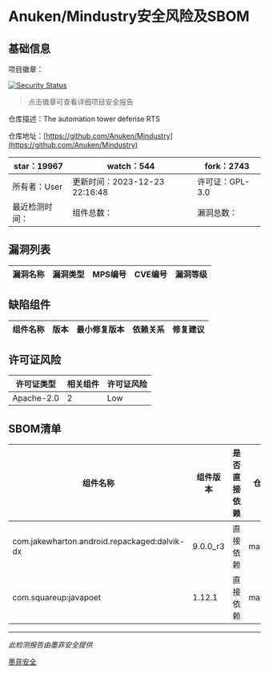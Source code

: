 # Anuken/Mindustry安全风险及SBOM

## 基础信息

项目徽章：

[![Security Status](https://www.murphysec.com/platform3/v31/badge/1738620888934469632.svg)](https://www.murphysec.com/console/report/1691055572324864000/1738620888934469632)

> 点击徽章可查看详细项目安全报告

仓库描述：The automation tower defense RTS

仓库地址：[https://github.com/Anuken/Mindustry](https://github.com/Anuken/Mindustry)

| star：19967 | watch：544 | fork：2743 |
| ----------- | -------------- | ------------ |
| 所有者：User | 更新时间：2023-12-23 22:16:48 | 许可证：GPL-3.0 |
| 最近检测时间： | 组件总数： | 漏洞总数： |




## 漏洞列表

| 漏洞名称 | 漏洞类型 | MPS编号 | CVE编号 | 漏洞等级 |
| ------- | ------ | ------- | ------ | ----- |





## 缺陷组件

| 组件名称 | 版本 | 最小修复版本 | 依赖关系 | 修复建议 |
| -------- | ---- | ------------ | -------- | -------- |





## 许可证风险

| 许可证类型 | 相关组件 | 许可证风险 |
| ---------- | -------- | ---------- |
|Apache-2.0|2|Low|




## SBOM清单

| 组件名称 | 组件版本 | 是否直接依赖 | 仓库 |
| -------- | -------- | ------------ | ---- |
|com.jakewharton.android.repackaged:dalvik-dx|9.0.0_r3|直接依赖|maven|
|com.squareup:javapoet|1.12.1|直接依赖|maven|


------

*此检测报告由墨菲安全提供*

[墨菲安全](www.murphysec.com)